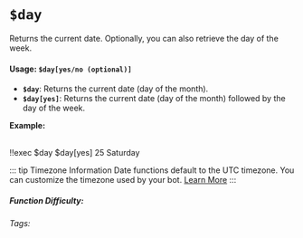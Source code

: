 # `$day`

Returns the current date. Optionally, you can also retrieve the day of the week.

#### Usage: `$day[yes/no (optional)]`

*   **`$day`**: Returns the current date (day of the month).
*   **`$day[yes]`**: Returns the current date (day of the month) followed by the day of the week.

**Example:**

<br/>

<discord-messages>
	<discord-message :bot="false" role-color="#ffcc9a" author="Member">
		!!exec $day $day[yes]
	</discord-message>
	<discord-message :bot="true" role-color="#0099ff" author="Custom Command" avatar="https://media.discordapp.net/avatars/725721249652670555/781224f90c3b841ba5b40678e032f74a.webp">
		25 Saturday
	</discord-message>
</discord-messages>

::: tip Timezone Information
Date functions default to the UTC timezone. You can customize the timezone used by your bot. [Learn More](./timezone.md)
:::

##### Function Difficulty: <Badge type="tip" text="Easy" vertical="middle" />

###### Tags: <Badge type="tip" text="day" vertical="middle" />